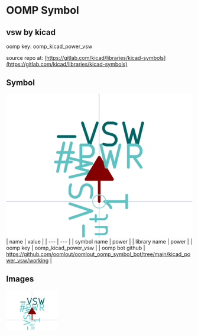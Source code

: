 # OOMP Symbol  
## vsw  by kicad  
  
oomp key: oomp_kicad_power_vsw  
  
source repo at: [https://gitlab.com/kicad/libraries/kicad-symbols](https://gitlab.com/kicad/libraries/kicad-symbols)  
## Symbol  
  
[![working.png](working_600.png)](working.png)  
| name | value | 
| --- | --- | 
| symbol name | power | 
| library name | power | 
| oomp key | oomp_kicad_power_vsw | 
| oomp bot github | https://github.com/oomlout/oomlout_oomp_symbol_bot/tree/main/kicad_power_vsw/working | 
## Images  
  
[![working.png](working_140.png)](working.png)  
